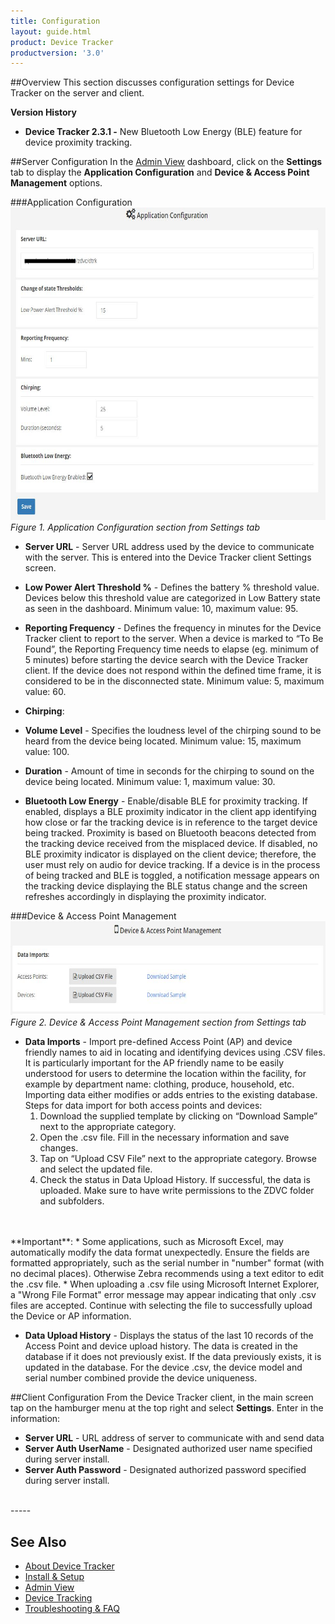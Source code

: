 ```yaml
---
title: Configuration
layout: guide.html
product: Device Tracker
productversion: '3.0'
---
```


##Overview
This section discusses configuration settings for Device Tracker on the server and client.

**Version History**
* **Device Tracker 2.3.1 -** New Bluetooth Low Energy (BLE) feature for device proximity tracking.

##Server Configuration
In the [Admin View](../admin) dashboard, click on the **Settings** tab to display the **Application Configuration** and **Device & Access Point Management** options. 

###Application Configuration
 <img style="height:500px" src="server_appconfig.jpg" />
 _Figure 1. Application Configuration section from Settings tab_ 
* **Server URL** - Server URL address used by the device to communicate with the server. This is entered into the Device Tracker client Settings screen.
* **Low Power Alert Threshold %** - Defines the battery % threshold value. Devices below this threshold value are categorized in Low Battery state as seen in the dashboard. Minimum value: 10, maximum value: 95.
* **Reporting Frequency** - Defines the frequency in minutes for the Device Tracker client to report to the server. When a device is marked to “To Be Found”, the Reporting Frequency time needs to elapse (eg. minimum of 5 minutes) before starting the device search with the Device Tracker client. If the device does not respond within the defined time frame, it is considered to be in the disconnected state. <!-- This value should be set lower than the **Disconnect Threshold Time**. -->Minimum value: 5, maximum value: 60.

* **Chirping**:
 * **Volume Level** - Specifies the loudness level of the chirping sound to be heard from the device being located. Minimum value: 15, maximum value: 100.
 * **Duration** - Amount of time in seconds for the chirping to sound on the device being located. Minimum value: 1, maximum value: 30.

* **Bluetooth Low Energy** - Enable/disable BLE for proximity tracking. If enabled, displays a BLE proximity indicator in the client app identifying how close or far the tracking device is in reference to the target device being tracked. Proximity is based on Bluetooth beacons detected from the tracking device received from the misplaced device. If disabled, no BLE proximity indicator is displayed on the client device; therefore, the user must rely on audio for device tracking. If a device is in the process of being tracked and BLE is toggled, a notification message appears on the tracking device displaying the BLE status change and the screen refreshes accordingly in displaying the proximity indicator.

<!--
 * **Disconnect Threshold Time** - Defines the amount of time (hours and minutes) to elapse for a device to be considered in the disconnected state due to lack of response from the device within this time frame. Minimum value: 7 min, maximum value: 12 hours. -->

###Device & Access Point Management
 <img style="height:150px" src="server_uploadcsv.jpg" />
 _Figure 2. Device & Access Point Management section from Settings tab_ 
* **Data Imports** - Import pre-defined Access Point (AP) and device friendly names to aid in locating and identifying devices using .CSV files. It is particularly important for the AP friendly name to be easily understood for users to determine the location within the facility, for example by department name: clothing, produce, household, etc. Importing data either modifies or adds entries to the existing database. Steps for data import for both access points and devices:
    1.	Download the supplied template by clicking on “Download Sample” next to the appropriate category.
    2.	Open the .csv file. Fill in the necessary information and save changes.  
    3.	Tap on “Upload CSV File” next to the appropriate category. Browse and select the updated file. 
    4.	Check the status in Data Upload History. If successful, the data is uploaded. 
Make sure to have write permissions to the ZDVC folder and subfolders.
<br>
<br>
  **Important**: 
     * Some applications, such as Microsoft Excel, may automatically modify the data format unexpectedly. Ensure the fields are formatted appropriately, such as the serial number in "number" format (with no decimal places). Otherwise Zebra recommends using a text editor to edit the .csv file. 
     * When uploading a .csv file using Microsoft Internet Explorer, a "Wrong File Format" error message may appear indicating that only .csv files are accepted. Continue with selecting the file to successfully upload the Device or AP information.

* **Data Upload History** - Displays the status of the last 10 records of the Access Point and device upload history. The data is created in the database if it does not previously exist. If the data previously exists, it is updated in the database. For the device .csv, the device model and serial number combined provide the device uniqueness.

##Client Configuration
From the Device Tracker client, in the main screen tap on the hamburger menu at the top right and select **Settings**.  Enter in the information:

* **Server URL** - URL address of server to communicate with and send data
* **Server Auth UserName** - Designated authorized user name specified during server install.   
* **Server Auth Password** - Designated authorized password specified during server install.


<br>
-----

## See Also

* [About Device Tracker](../about)
* [Install & Setup](../setup)
* [Admin View](../admin)
* [Device Tracking](../mgmt)
* [Troubleshooting & FAQ](../troubleshooting)